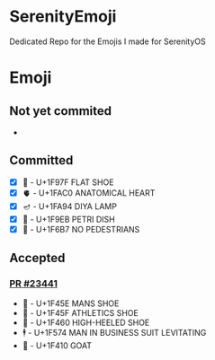 # SerenityEmoji
 Dedicated Repo for the Emojis I made for SerenityOS

# Emoji
## Not yet commited
-

## Committed
- [x] 🥿 - U+1F97F FLAT SHOE
- [x] 🫀 - U+1FAC0 ANATOMICAL HEART
- [x] 🪔 - U+1FA94 DIYA LAMP
- [x] 🧫 - U+1F9EB PETRI DISH
- [x] 🚷 - U+1F6B7 NO PEDESTRIANS

## Accepted
### [PR #23441](https://github.com/SerenityOS/serenity/pull/23441)
- 👞 - U+1F45E MANS SHOE
- 👟 - U+1F45F ATHLETICS SHOE
- 👠 - U+1F460 HIGH-HEELED SHOE
- 🕴 - U+1F574 MAN IN BUSINESS SUIT LEVITATING
- 🐐 - U+1F410 GOAT